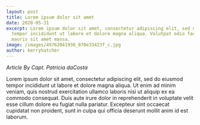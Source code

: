 ```yaml
---
layout: post
title: Lorem ipsum dolor sit amet
date: 2020-05-31
excerpt: Lorem ipsum dolor sit amet, consectetur adipiscing elit, sed do eiusmod
  tempor incididunt ut labore et dolore magna aliqua. Volutpat odio facilisis
  mauris sit amet massa.
image: /images/49762041936_070e33423f_c.jpg
author: kerryhatcher
---
```


_Article By Capt. Patricia daCosta_

Lorem ipsum dolor sit amet, consectetur adipiscing elit, sed do eiusmod tempor incididunt ut labore et dolore magna aliqua. Ut enim ad minim veniam, quis nostrud exercitation ullamco laboris nisi ut aliquip ex ea commodo consequat. Duis aute irure dolor in reprehenderit in voluptate velit esse cillum dolore eu fugiat nulla pariatur. Excepteur sint occaecat cupidatat non proident, sunt in culpa qui officia deserunt mollit anim id est laborum.